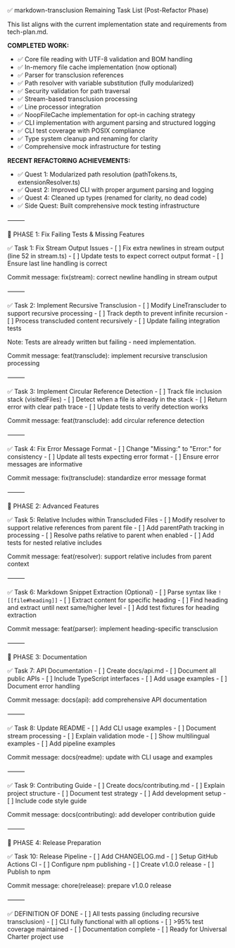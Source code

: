 ✅ markdown-transclusion Remaining Task List (Post-Refactor Phase)

This list aligns with the current implementation state and requirements from tech-plan.md.

**COMPLETED WORK:**
- ✅ Core file reading with UTF-8 validation and BOM handling
- ✅ In-memory file cache implementation (now optional)
- ✅ Parser for transclusion references
- ✅ Path resolver with variable substitution (fully modularized)
- ✅ Security validation for path traversal
- ✅ Stream-based transclusion processing
- ✅ Line processor integration
- ✅ NoopFileCache implementation for opt-in caching strategy
- ✅ CLI implementation with argument parsing and structured logging
- ✅ CLI test coverage with POSIX compliance
- ✅ Type system cleanup and renaming for clarity
- ✅ Comprehensive mock infrastructure for testing

**RECENT REFACTORING ACHIEVEMENTS:**
- ✅ Quest 1: Modularized path resolution (pathTokens.ts, extensionResolver.ts)
- ✅ Quest 2: Improved CLI with proper argument parsing and logging
- ✅ Quest 4: Cleaned up types (renamed for clarity, no dead code)
- ✅ Side Quest: Built comprehensive mock testing infrastructure

⸻

📂 PHASE 1: Fix Failing Tests & Missing Features

✅ Task 1: Fix Stream Output Issues
	- [ ]	Fix extra newlines in stream output (line 52 in stream.ts)
	- [ ]	Update tests to expect correct output format
	- [ ]	Ensure last line handling is correct

Commit message: fix(stream): correct newline handling in stream output

⸻

✅ Task 2: Implement Recursive Transclusion
	- [ ]	Modify LineTranscluder to support recursive processing
	- [ ]	Track depth to prevent infinite recursion
	- [ ]	Process transcluded content recursively
	- [ ]	Update failing integration tests

Note: Tests are already written but failing - need implementation.

Commit message: feat(transclude): implement recursive transclusion processing

⸻

✅ Task 3: Implement Circular Reference Detection
	- [ ]	Track file inclusion stack (visitedFiles)
	- [ ]	Detect when a file is already in the stack
	- [ ]	Return error with clear path trace
	- [ ]	Update tests to verify detection works

Commit message: feat(transclude): add circular reference detection

⸻

✅ Task 4: Fix Error Message Format
	- [ ]	Change "Missing:" to "Error:" for consistency
	- [ ]	Update all tests expecting error format
	- [ ]	Ensure error messages are informative

Commit message: fix(transclude): standardize error message format

⸻

📂 PHASE 2: Advanced Features

✅ Task 5: Relative Includes within Transcluded Files
	- [ ]	Modify resolver to support relative references from parent file
	- [ ]	Add parentPath tracking in processing
	- [ ]	Resolve paths relative to parent when enabled
	- [ ]	Add tests for nested relative includes

Commit message: feat(resolver): support relative includes from parent context

⸻

✅ Task 6: Markdown Snippet Extraction (Optional)
	- [ ]	Parse syntax like `![[file#heading]]`
	- [ ]	Extract content for specific heading
	- [ ]	Find heading and extract until next same/higher level
	- [ ]	Add test fixtures for heading extraction

Commit message: feat(parser): implement heading-specific transclusion

⸻

📂 PHASE 3: Documentation

✅ Task 7: API Documentation
	- [ ]	Create docs/api.md
	- [ ]	Document all public APIs
	- [ ]	Include TypeScript interfaces
	- [ ]	Add usage examples
	- [ ]	Document error handling

Commit message: docs(api): add comprehensive API documentation

⸻

✅ Task 8: Update README
	- [ ]	Add CLI usage examples
	- [ ]	Document stream processing
	- [ ]	Explain validation mode
	- [ ]	Show multilingual examples
	- [ ]	Add pipeline examples

Commit message: docs(readme): update with CLI usage and examples

⸻

✅ Task 9: Contributing Guide
	- [ ]	Create docs/contributing.md
	- [ ]	Explain project structure
	- [ ]	Document test strategy
	- [ ]	Add development setup
	- [ ]	Include code style guide

Commit message: docs(contributing): add developer contribution guide

⸻

📂 PHASE 4: Release Preparation

✅ Task 10: Release Pipeline
	- [ ]	Add CHANGELOG.md
	- [ ]	Setup GitHub Actions CI
	- [ ]	Configure npm publishing
	- [ ]	Create v1.0.0 release
	- [ ]	Publish to npm

Commit message: chore(release): prepare v1.0.0 release

⸻

✅ DEFINITION OF DONE
	- [ ]	All tests passing (including recursive transclusion)
	- [ ]	CLI fully functional with all options
	- [ ]	>95% test coverage maintained
	- [ ]	Documentation complete
	- [ ]	Ready for Universal Charter project use